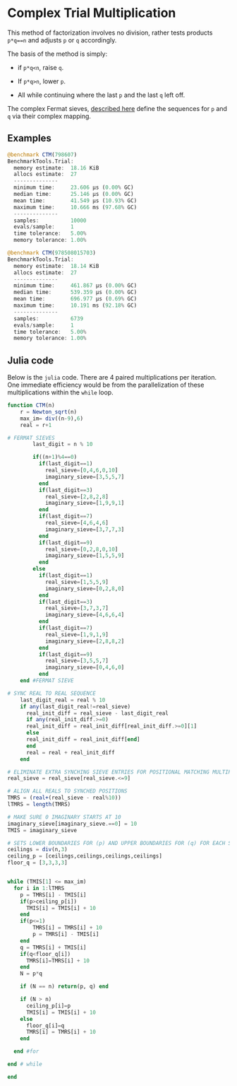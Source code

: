 # Complex Trial Multiplication
This method of factorization involves no division, rather tests products `p*q==n` and adjusts `p` or `q` accordingly.

The basis of the method is simply: 

   * if `p*q<n`, raise `q`. 
   * If `p*q>n`, lower `p`.
    
   * All while continuing where the last `p` and the last `q` left off.

The complex Fermat sieves, [described here](../Number%20Theory%20Papers/Fermat%20Sieve%20Using%20Complex%20Numbers.pdf)
define the sequences for `p` and `q` via their complex mapping.

## Examples
```julia
@benchmark CTM(798607)
BenchmarkTools.Trial: 
  memory estimate:  18.16 KiB
  allocs estimate:  27
  --------------
  minimum time:     23.606 μs (0.00% GC)
  median time:      25.146 μs (0.00% GC)
  mean time:        41.549 μs (10.93% GC)
  maximum time:     10.666 ms (97.68% GC)
  --------------
  samples:          10000
  evals/sample:     1
  time tolerance:   5.00%
  memory tolerance: 1.00%
```
```julia
@benchmark CTM(978508015703)
BenchmarkTools.Trial: 
  memory estimate:  18.14 KiB
  allocs estimate:  27
  --------------
  minimum time:     461.867 μs (0.00% GC)
  median time:      539.359 μs (0.00% GC)
  mean time:        696.977 μs (0.69% GC)
  maximum time:     10.191 ms (92.18% GC)
  --------------
  samples:          6739
  evals/sample:     1
  time tolerance:   5.00%
  memory tolerance: 1.00%
```

## Julia code
Below is the `julia` code.  There are 4 paired multiplications per iteration.  One immediate efficiency would be from the parallelization of these multiplications within the `while` loop.

``` julia
function CTM(n)
    r = Newton_sqrt(n)
    max_im= div((n-9),6)
    real = r+1

# FERMAT SIEVES
        last_digit = n % 10

        if((n+1)%4==0)
          if(last_digit==1)
            real_sieve=[0,4,6,0,10]
            imaginary_sieve=[3,5,5,7]
          end
          if(last_digit==3)
            real_sieve=[2,8,2,8]
            imaginary_sieve=[1,9,9,1]
          end
          if(last_digit==7)
            real_sieve=[4,6,4,6]
            imaginary_sieve=[3,7,7,3]
          end
          if(last_digit==9)
            real_sieve=[0,2,8,0,10]
            imaginary_sieve=[1,5,5,9]
          end
        else
          if(last_digit==1)
            real_sieve=[1,5,5,9]
            imaginary_sieve=[0,2,8,0]
          end
          if(last_digit==3)
            real_sieve=[3,7,3,7]
            imaginary_sieve=[4,6,6,4]
          end
          if(last_digit==7)
            real_sieve=[1,9,1,9]
            imaginary_sieve=[2,8,8,2]
          end
          if(last_digit==9)
            real_sieve=[3,5,5,7]
            imaginary_sieve=[0,4,6,0]
          end
    end #FERMAT SIEVE

# SYNC REAL TO REAL SEQUENCE
    last_digit_real = real % 10
    if any(last_digit_real!=real_sieve)
      real_init_diff = real_sieve - last_digit_real
      if any(real_init_diff.>=0)
      real_init_diff = real_init_diff[real_init_diff.>=0][1]
      else
      real_init_diff = real_init_diff[end]
      end
      real = real + real_init_diff
    end

# ELIMINATE EXTRA SYNCHING SIEVE ENTRIES FOR POSITIONAL MATCHING MULTIPLICATION (IF N ENDS IN 1, TEST ONLY PRODUCTS POSSIBLY ENDING IN 1)
real_sieve = real_sieve[real_sieve.<=9]

# ALIGN ALL REALS TO SYNCHED POSITIONS
TMRS = (real+(real_sieve - real%10))
lTMRS = length(TMRS)

# MAKE SURE 0 IMAGINARY STARTS AT 10
imaginary_sieve[imaginary_sieve.==0] = 10
TMIS = imaginary_sieve

# SETS LOWER BOUNDARIES FOR (p) AND UPPER BOUNDARIES FOR (q) FOR EACH SIEVE ENTRY 
ceilings = div(n,3)
ceiling_p = [ceilings,ceilings,ceilings,ceilings]
floor_q = [3,3,3,3]


while (TMIS[1] <= max_im)
  for i in 1:lTMRS
    p = TMRS[i] - TMIS[i]
    if(p>ceiling_p[i])
      TMIS[i] = TMIS[i] + 10
    end
    if(p<=1)
        TMRS[i] = TMRS[i] + 10
        p = TMRS[i] - TMIS[i]
    end
    q = TMRS[i] + TMIS[i]
    if(q<floor_q[i])
      TMRS[i]=TMRS[i] + 10
    end
    N = p*q

    if (N == n) return(p, q) end

    if (N > n)
      ceiling_p[i]=p
      TMIS[i] = TMIS[i] + 10
    else
      floor_q[i]=q
      TMRS[i] = TMRS[i] + 10
    end

  end #for

end # while

end
```
